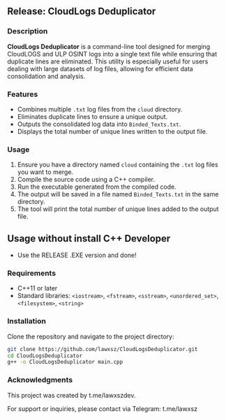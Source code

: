 ## Release: CloudLogs Deduplicator

### Description
**CloudLogs Deduplicator** is a command-line tool designed for merging CloudLOGS and ULP OSINT logs into a single text file while ensuring that duplicate lines are eliminated. This utility is especially useful for users dealing with large datasets of log files, allowing for efficient data consolidation and analysis.

### Features
- Combines multiple `.txt` log files from the `cloud` directory.
- Eliminates duplicate lines to ensure a unique output.
- Outputs the consolidated log data into `Binded_Texts.txt`.
- Displays the total number of unique lines written to the output file.

### Usage
1. Ensure you have a directory named `cloud` containing the `.txt` log files you want to merge.
2. Compile the source code using a C++ compiler.
3. Run the executable generated from the compiled code.
4. The output will be saved in a file named `Binded_Texts.txt` in the same directory.
5. The tool will print the total number of unique lines added to the output file.

## Usage without install C++ Developer
- Use the RELEASE .EXE version and done!

### Requirements
- C++11 or later
- Standard libraries: `<iostream>`, `<fstream>`, `<sstream>`, `<unordered_set>`, `<filesystem>`, `<string>`
### Installation
Clone the repository and navigate to the project directory:

```bash
git clone https://github.com/lawxsz/CloudLogsDeduplicator.git
cd CloudLogsDeduplicator
g++ -o CloudLogsDeduplicator main.cpp
```
### Acknowledgments
This project was created by t.me/lawxszdev.

For support or inquiries, please contact via Telegram: t.me/lawxsz
